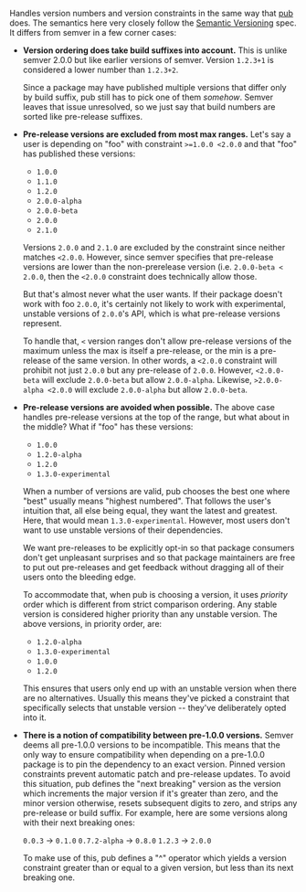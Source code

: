 Handles version numbers and version constraints in the same way that [pub][]
does. The semantics here very closely follow the [Semantic Versioning][semver]
spec. It differs from semver in a few corner cases:

 *  **Version ordering does take build suffixes into account.** This is unlike
    semver 2.0.0 but like earlier versions of semver. Version `1.2.3+1` is
    considered a lower number than `1.2.3+2`.

    Since a package may have published multiple versions that differ only by
    build suffix, pub still has to pick one of them *somehow*. Semver leaves
    that issue unresolved, so we just say that build numbers are sorted like
    pre-release suffixes.

 *  **Pre-release versions are excluded from most max ranges.** Let's say a
    user is depending on "foo" with constraint `>=1.0.0 <2.0.0` and that "foo"
    has published these versions:

     *  `1.0.0`
     *  `1.1.0`
     *  `1.2.0`
     *  `2.0.0-alpha`
     *  `2.0.0-beta`
     *  `2.0.0`
     *  `2.1.0`

    Versions `2.0.0` and `2.1.0` are excluded by the constraint since neither
    matches `<2.0.0`. However, since semver specifies that pre-release versions
    are lower than the non-prerelease version (i.e. `2.0.0-beta < 2.0.0`, then
    the `<2.0.0` constraint does technically allow those.

    But that's almost never what the user wants. If their package doesn't work
    with foo `2.0.0`, it's certainly not likely to work with experimental,
    unstable versions of `2.0.0`'s API, which is what pre-release versions
    represent.

    To handle that, `<` version ranges don't allow pre-release versions of the
    maximum unless the max is itself a pre-release, or the min is a pre-release
    of the same version. In other words, a `<2.0.0` constraint will prohibit not
    just `2.0.0` but any pre-release of `2.0.0`. However, `<2.0.0-beta` will
    exclude `2.0.0-beta` but allow `2.0.0-alpha`. Likewise, `>2.0.0-alpha
    <2.0.0` will exclude `2.0.0-alpha` but allow `2.0.0-beta`.

 *  **Pre-release versions are avoided when possible.** The above case
    handles pre-release versions at the top of the range, but what about in
    the middle? What if "foo" has these versions:

     *  `1.0.0`
     *  `1.2.0-alpha`
     *  `1.2.0`
     *  `1.3.0-experimental`

    When a number of versions are valid, pub chooses the best one where "best"
    usually means "highest numbered". That follows the user's intuition that,
    all else being equal, they want the latest and greatest. Here, that would
    mean `1.3.0-experimental`. However, most users don't want to use unstable
    versions of their dependencies.

    We want pre-releases to be explicitly opt-in so that package consumers
    don't get unpleasant surprises and so that package maintainers are free to
    put out pre-releases and get feedback without dragging all of their users
    onto the bleeding edge.

    To accommodate that, when pub is choosing a version, it uses *priority*
    order which is different from strict comparison ordering. Any stable
    version is considered higher priority than any unstable version. The above
    versions, in priority order, are:

     *  `1.2.0-alpha`
     *  `1.3.0-experimental`
     *  `1.0.0`
     *  `1.2.0`

    This ensures that users only end up with an unstable version when there are
    no alternatives. Usually this means they've picked a constraint that
    specifically selects that unstable version -- they've deliberately opted
    into it.

 *  **There is a notion of compatibility between pre-1.0.0 versions.** Semver
    deems all pre-1.0.0 versions to be incompatible.  This means that the only
    way to ensure compatibility when depending on a pre-1.0.0 package is to
    pin the dependency to an exact version. Pinned version constraints prevent
    automatic patch and pre-release updates. To avoid this situation, pub
    defines the "next breaking" version as the version which increments the
    major version if it's greater than zero, and the minor version otherwise,
    resets subsequent digits to zero, and strips any pre-release or build
    suffix.  For example, here are some versions along with their next breaking
    ones:

    `0.0.3` -> `0.1.0`
    `0.7.2-alpha` -> `0.8.0`
    `1.2.3` -> `2.0.0`

    To make use of this, pub defines a "^" operator which yields a version
    constraint greater than or equal to a given version, but less than its next
    breaking one.

[pub]: http://pub.dartlang.org/
[semver]: http://semver.org/
